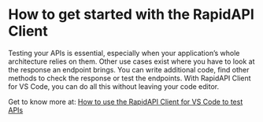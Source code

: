 # How to get started with the RapidAPI Client

Testing your APIs is essential, especially when your application’s whole architecture relies on them. Other use cases exist where you have to look at the response an endpoint brings. You can write additional code, find other methods to check the response or test the endpoints. With RapidAPI Client for VS Code, you can do all this without leaving your code editor.

Get to know more at: [How to use the RapidAPI Client for VS Code to test APIs](https://rapidapi.com/guides/how-to-use-rapidapi-client-for-vscode-to-test-apis)
